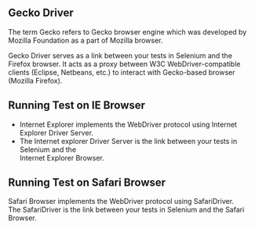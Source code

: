 ## Gecko Driver
The term Gecko refers to Gecko browser engine which was developed by Mozilla Foundation as a part of Mozilla browser.

Gecko Driver serves as a link between your tests in Selenium and the Firefox browser. It acts as a proxy between W3C WebDriver-compatible clients (Eclipse, Netbeans, etc.) to interact with Gecko-based browser (Mozilla Firefox).

## Running Test on IE Browser
* Internet Explorer implements the WebDriver protocol using Internet Explorer Driver Server.
* The Internet explorer Driver Server is the link between your tests in Selenium and the   
Internet Explorer Browser.

## Running Test on Safari Browser
Safari Browser implements the WebDriver protocol using SafariDriver.   
The SafariDriver is the link between your tests in Selenium and the Safari Browser.
